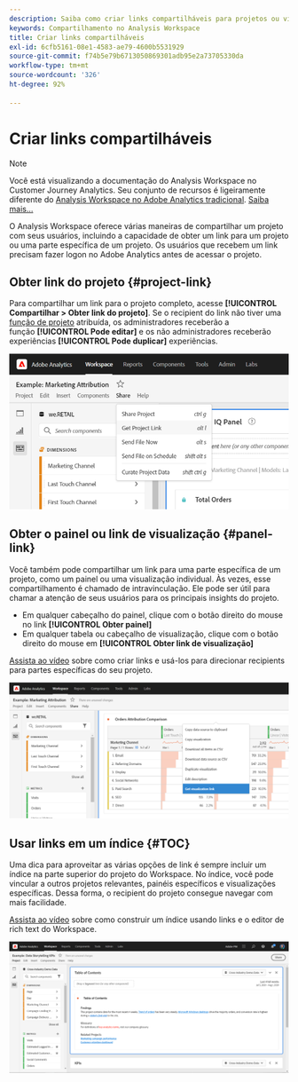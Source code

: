 ```yaml
---
description: Saiba como criar links compartilháveis para projetos ou visualizações
keywords: Compartilhamento no Analysis Workspace
title: Criar links compartilháveis
exl-id: 6cfb5161-08e1-4583-ae79-4600b5531929
source-git-commit: f74b5e79b6713050869301adb95e2a73705330da
workflow-type: tm+mt
source-wordcount: '326'
ht-degree: 92%

---
```


# Criar links compartilháveis

>[!NOTE]
>
>Você está visualizando a documentação do Analysis Workspace no Customer Journey Analytics. Seu conjunto de recursos é ligeiramente diferente do [Analysis Workspace no Adobe Analytics tradicional](https://experienceleague.adobe.com/docs/analytics/analyze/analysis-workspace/home.html). [Saiba mais...](/help/getting-started/cja-aa.md)

O Analysis Workspace oferece várias maneiras de compartilhar um projeto com seus usuários, incluindo a capacidade de obter um link para um projeto ou uma parte específica de um projeto. Os usuários que recebem um link precisam fazer logon no Adobe Analytics antes de acessar o projeto.

## Obter link do projeto {#project-link}

Para compartilhar um link para o projeto completo, acesse **[!UICONTROL Compartilhar > Obter link do projeto]**. Se o recipient do link não tiver uma [função de projeto](https://experienceleague.adobe.com/docs/analytics/analyze/analysis-workspace/curate-share/share-projects.html?lang=pt-BR) atribuída, os administradores receberão a função **[!UICONTROL Pode editar]** e os não administradores receberão experiências **[!UICONTROL Pode duplicar]** experiências.

![](assets/get-project-link.png)

## Obter o painel ou link de visualização {#panel-link}

Você também pode compartilhar um link para uma parte específica de um projeto, como um painel ou uma visualização individual. Às vezes, esse compartilhamento é chamado de intravinculação. Ele pode ser útil para chamar a atenção de seus usuários para os principais insights do projeto.

* Em qualquer cabeçalho do painel, clique com o botão direito do mouse no link **[!UICONTROL Obter painel]**
* Em qualquer tabela ou cabeçalho de visualização, clique com o botão direito do mouse em **[!UICONTROL Obter link de visualização]**

[Assista ao vídeo](https://experienceleague.adobe.com/docs/analytics-learn/tutorials/analysis-workspace/visualizations/intra-linking-in-analysis-workspace.html) sobre como criar links e usá-los para direcionar recipients para partes específicas do seu projeto.

![](assets/get-viz-link.png)

## Usar links em um índice {#TOC}

Uma dica para aproveitar as várias opções de link é sempre incluir um índice na parte superior do projeto do Workspace. No índice, você pode vincular a outros projetos relevantes, painéis específicos e visualizações específicas. Dessa forma, o recipient do projeto consegue navegar com mais facilidade.

[Assista ao vídeo](https://experienceleague.adobe.com/docs/analytics-learn/tutorials/analysis-workspace/navigating-workspace-projects/create-a-toc-in-analysis-workspace.html) sobre como construir um índice usando links e o editor de rich text do Workspace.

![](assets/toc.png)
